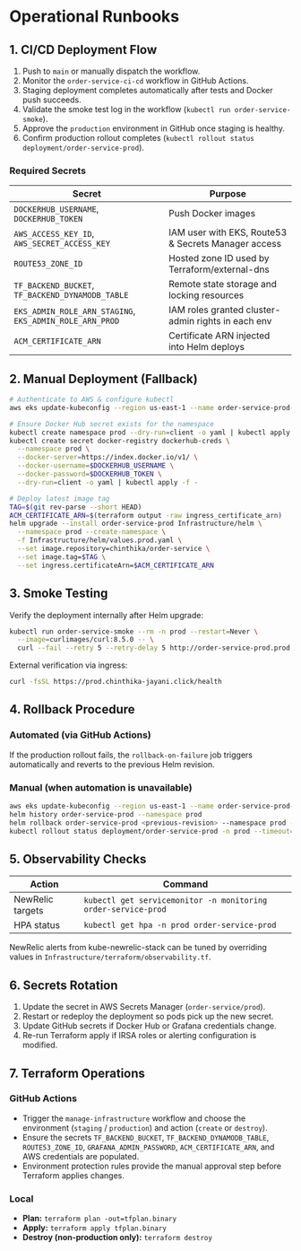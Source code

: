 # Operational Runbooks

## 1. CI/CD Deployment Flow

1. Push to `main` or manually dispatch the workflow.
2. Monitor the `order-service-ci-cd` workflow in GitHub Actions.
3. Staging deployment completes automatically after tests and Docker push succeeds.
4. Validate the smoke test log in the workflow (`kubectl run order-service-smoke`).
5. Approve the `production` environment in GitHub once staging is healthy.
6. Confirm production rollout completes (`kubectl rollout status deployment/order-service-prod`).

### Required Secrets

| Secret                                       | Purpose                                             |
|----------------------------------------------|-----------------------------------------------------|
| `DOCKERHUB_USERNAME`, `DOCKERHUB_TOKEN`      | Push Docker images                                  |
| `AWS_ACCESS_KEY_ID`, `AWS_SECRET_ACCESS_KEY` | IAM user with EKS, Route53 & Secrets Manager access |
| `ROUTE53_ZONE_ID`                            | Hosted zone ID used by Terraform/external-dns       |
| `TF_BACKEND_BUCKET`, `TF_BACKEND_DYNAMODB_TABLE` | Remote state storage and locking resources           |
| `EKS_ADMIN_ROLE_ARN_STAGING`, `EKS_ADMIN_ROLE_ARN_PROD` | IAM roles granted cluster-admin rights in each env |
| `ACM_CERTIFICATE_ARN`                        | Certificate ARN injected into Helm deploys          |

## 2. Manual Deployment (Fallback)

```bash
# Authenticate to AWS & configure kubectl
aws eks update-kubeconfig --region us-east-1 --name order-service-prod-eks

# Ensure Docker Hub secret exists for the namespace
kubectl create namespace prod --dry-run=client -o yaml | kubectl apply -f -
kubectl create secret docker-registry dockerhub-creds \
  --namespace prod \
  --docker-server=https://index.docker.io/v1/ \
  --docker-username=$DOCKERHUB_USERNAME \
  --docker-password=$DOCKERHUB_TOKEN \
  --dry-run=client -o yaml | kubectl apply -f -

# Deploy latest image tag
TAG=$(git rev-parse --short HEAD)
ACM_CERTIFICATE_ARN=$(terraform output -raw ingress_certificate_arn)
helm upgrade --install order-service-prod Infrastructure/helm \
  --namespace prod --create-namespace \
  -f Infrastructure/helm/values.prod.yaml \
  --set image.repository=chinthika/order-service \
  --set image.tag=$TAG \
  --set ingress.certificateArn=$ACM_CERTIFICATE_ARN
```

## 3. Smoke Testing

Verify the deployment internally after Helm upgrade:

```bash
kubectl run order-service-smoke --rm -n prod --restart=Never \
  --image=curlimages/curl:8.5.0 -- \
  curl --fail --retry 5 --retry-delay 5 http://order-service-prod.prod.svc.cluster.local:8000/health
```

External verification via ingress:

```bash
curl -fsSL https://prod.chinthika-jayani.click/health
```

## 4. Rollback Procedure

### Automated (via GitHub Actions)

If the production rollout fails, the `rollback-on-failure` job triggers automatically and reverts to the previous Helm revision.

### Manual (when automation is unavailable)

```bash
aws eks update-kubeconfig --region us-east-1 --name order-service-prod-eks
helm history order-service-prod --namespace prod
helm rollback order-service-prod <previous-revision> --namespace prod --cleanup-on-fail
kubectl rollout status deployment/order-service-prod -n prod --timeout=180s
```

## 5. Observability Checks

| Action           | Command                                                                                                                            |
|------------------|------------------------------------------------------------------------------------------------------------------------------------|
| NewRelic targets | `kubectl get servicemonitor -n monitoring order-service-prod`                                                                      |
| HPA status       | `kubectl get hpa -n prod order-service-prod`                                                                                       |

NewRelic alerts from kube-newrelic-stack can be tuned by overriding values in `Infrastructure/terraform/observability.tf`.

## 6. Secrets Rotation

1. Update the secret in AWS Secrets Manager (`order-service/prod`).
2. Restart or redeploy the deployment so pods pick up the new secret.
3. Update GitHub secrets if Docker Hub or Grafana credentials change.
4. Re-run Terraform apply if IRSA roles or alerting configuration is modified.

## 7. Terraform Operations

### GitHub Actions
- Trigger the `manage-infrastructure` workflow and choose the environment (`staging` / `production`) and action (`create` or `destroy`).
- Ensure the secrets `TF_BACKEND_BUCKET`, `TF_BACKEND_DYNAMODB_TABLE`, `ROUTE53_ZONE_ID`, `GRAFANA_ADMIN_PASSWORD`, `ACM_CERTIFICATE_ARN`, and AWS credentials are populated.
- Environment protection rules provide the manual approval step before Terraform applies changes.

### Local
- **Plan:** `terraform plan -out=tfplan.binary`
- **Apply:** `terraform apply tfplan.binary`
- **Destroy (non-production only):** `terraform destroy`